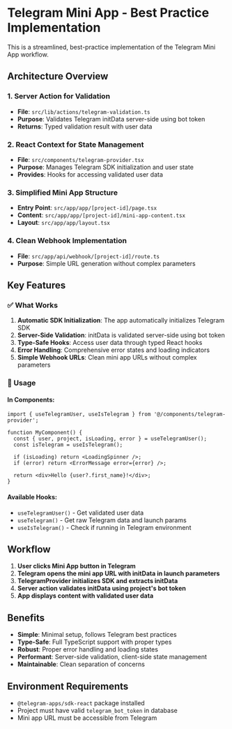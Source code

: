 # Telegram Mini App - Best Practice Implementation

This is a streamlined, best-practice implementation of the Telegram Mini App workflow.

## Architecture Overview

### 1. Server Action for Validation
- **File**: `src/lib/actions/telegram-validation.ts`
- **Purpose**: Validates Telegram initData server-side using bot token
- **Returns**: Typed validation result with user data

### 2. React Context for State Management
- **File**: `src/components/telegram-provider.tsx`
- **Purpose**: Manages Telegram SDK initialization and user state
- **Provides**: Hooks for accessing validated user data

### 3. Simplified Mini App Structure
- **Entry Point**: `src/app/app/[project-id]/page.tsx`
- **Content**: `src/app/app/[project-id]/mini-app-content.tsx`
- **Layout**: `src/app/app/layout.tsx`

### 4. Clean Webhook Implementation
- **File**: `src/app/api/webhook/[project-id]/route.ts`
- **Purpose**: Simple URL generation without complex parameters

## Key Features

### ✅ What Works
1. **Automatic SDK Initialization**: The app automatically initializes Telegram SDK
2. **Server-Side Validation**: initData is validated server-side using bot token
3. **Type-Safe Hooks**: Access user data through typed React hooks
4. **Error Handling**: Comprehensive error states and loading indicators
5. **Simple Webhook URLs**: Clean mini app URLs without complex parameters

### 🚀 Usage

#### In Components:
```tsx
import { useTelegramUser, useIsTelegram } from '@/components/telegram-provider';

function MyComponent() {
  const { user, project, isLoading, error } = useTelegramUser();
  const isTelegram = useIsTelegram();
  
  if (isLoading) return <LoadingSpinner />;
  if (error) return <ErrorMessage error={error} />;
  
  return <div>Hello {user?.first_name}!</div>;
}
```

#### Available Hooks:
- `useTelegramUser()` - Get validated user data
- `useTelegram()` - Get raw Telegram data and launch params
- `useIsTelegram()` - Check if running in Telegram environment

## Workflow

1. **User clicks Mini App button in Telegram**
2. **Telegram opens the mini app URL with initData in launch parameters**
3. **TelegramProvider initializes SDK and extracts initData**
4. **Server action validates initData using project's bot token**
5. **App displays content with validated user data**

## Benefits

- **Simple**: Minimal setup, follows Telegram best practices
- **Type-Safe**: Full TypeScript support with proper types
- **Robust**: Proper error handling and loading states
- **Performant**: Server-side validation, client-side state management
- **Maintainable**: Clean separation of concerns

## Environment Requirements

- `@telegram-apps/sdk-react` package installed
- Project must have valid `telegram_bot_token` in database
- Mini app URL must be accessible from Telegram